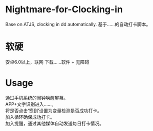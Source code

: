 # Nightmare-for-Clocking-in
Base on ATJS, clocking in dd automatically.
基于……的自动打卡脚本。
# 软硬
安卓6.0以上，联网
下载……软件 + 无障碍
# Usage
通过手机系统的闹钟唤醒屏幕。  
APP+文字识别进入……。  
将是否点击‘签到’设置为变量检测是否成功打卡。    
加入循环确保成功打卡。  
加入提醒，通过其他媒体自动发送每日打卡情况。  
